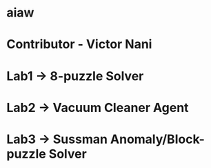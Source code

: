 # aiaw
# Contributor - Victor Nani

# Lab1 -> 8-puzzle Solver
# Lab2 -> Vacuum Cleaner Agent
# Lab3 -> Sussman Anomaly/Block-puzzle Solver
